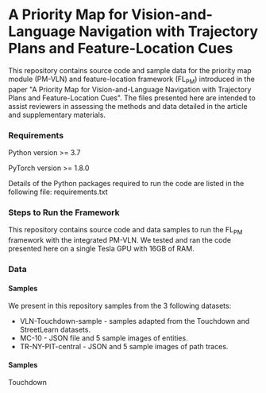# A Priority Map for Vision-and-Language Navigation with Trajectory Plans and Feature-Location Cues

This repository contains source code and sample data for the priority map module (PM-VLN) and feature-location framework (FL<sub>PM</sub>) introduced in the paper "A Priority Map for Vision-and-Language Navigation with Trajectory Plans and Feature-Location Cues". The files presented here are intended to assist reviewers in assessing the methods and data detailed in the article and supplementary materials.


### Requirements
Python version >= 3.7

PyTorch version >= 1.8.0

Details of the Python packages required to run the code are listed in the following file:
requirements.txt

### Steps to Run the Framework
This repository contains source code and data samples to run the FL<sub>PM</sub> framework with the integrated PM-VLN. We tested and ran the code presented here on a single Tesla GPU with 16GB of RAM.

### Data 
#### Samples
We present in this repository samples from the 3 following datasets:
 - VLN-Touchdown-sample - samples adapted from the Touchdown and StreetLearn datasets.
 - MC-10 - JSON file and 5 sample images of entities.
 - TR-NY-PIT-central - JSON and 5 sample images of path traces.

#### Samples
Touchdown
